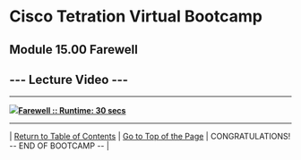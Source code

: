 # Cisco Tetration Virtual Bootcamp
  
## Module 15.00  Farewell


## --- Lecture Video ---  
---
<a href="https://deftcon-tetration-virtual-bootcamp.s3.us-east-2.amazonaws.com/lectures/Module_15.00__Lecture__Farewell.mp4" style="font-weight:bold"><img src="https://tetration.guru/bootcamp-w-vids/diagrams/images/video_icon_small.png">Farewell :: Runtime: 30 secs</a>  
  
---  


| [Return to Table of Contents](https://tetration.guru/bootcamp-w-vids/) | [Go to Top of the Page](README.md) | CONGRATULATIONS! -- END OF BOOTCAMP -- |